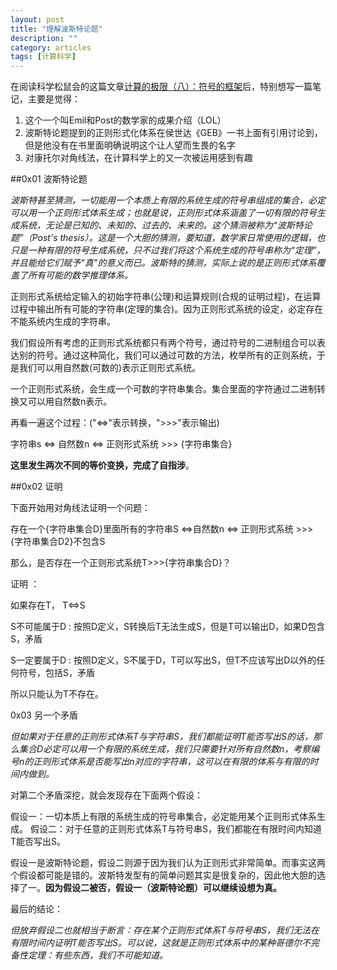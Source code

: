 ```yaml
---
layout: post
title: "理解波斯特论题"
description: ""
category: articles
tags: [计算科学]
---
```


在阅读科学松鼠会的这篇文章[计算的极限（八）：符号的框架](http://songshuhui.net/archives/93188)后，特别想写一篇笔记，主要是觉得：

1. 这个一个叫Emil和Post的数学家的成果介绍（LOL）
2. 波斯特论题提到的正则形式化体系在侯世达《GEB》一书上面有引用讨论到，但是他没有在书里面明确说明这个让人望而生畏的名字
3. 对康托尔对角线法，在计算科学上的又一次被运用感到有趣

##0x01 波斯特论题

_波斯特甚至猜测，一切能用一个本质上有限的系统生成的符号串组成的集合，必定可以用一个正则形式体系生成；也就是说，正则形式体系涵盖了一切有限的符号生成系统，无论是已知的、未知的、过去的、未来的。这个猜测被称为“波斯特论题”（Post's thesis）。这是一个大胆的猜测，要知道，数学家日常使用的逻辑，也只是一种有限的符号生成系统，只不过我们将这个系统生成的符号串称为“定理”，并且能给它们赋予“真”的意义而已。波斯特的猜测，实际上说的是正则形式体系覆盖了所有可能的数学推理体系。_

正则形式系统给定输入的初始字符串(公理)和运算规则(合规的证明过程)，在运算过程中输出所有可能的字符串(定理的集合)。因为正则形式系统的设定，必定存在不能系统内生成的字符串。

我们假设所有考虑的正则形式系统都只有两个符号，通过符号的二进制组合可以表达别的符号。通过这种简化，我们可以通过可数的方法，枚举所有的正则系统，于是我们可以用自然数(可数的)表示正则形式系统。

一个正则形式系统，会生成一个可数的字符串集合。集合里面的字符通过二进制转换又可以用自然数n表示。

再看一遍这个过程：("<=>"表示转换，">>>"表示输出)

字符串s <=> 自然数n <=> 正则形式系统 >>> {字符串集合}

**这里发生两次不同的等价变换，完成了自指涉**。

##0x02 证明

下面开始用对角线法证明一个问题：

存在一个{字符串集合D}里面所有的字符串S  <=>自然数n <=> 正则形式系统 >>> {字符串集合D2}不包含S

那么，是否存在一个正则形式系统T>>>{字符串集合D}？

证明 ：

如果存在T， T<=>S

S不可能属于D : 按照D定义，S转换后T无法生成S，但是T可以输出D，如果D包含S，矛盾

S一定要属于D : 按照D定义，S不属于D，T可以写出S，但T不应该写出D以外的任何符号，包括S，矛盾

所以只能认为T不存在。

0x03 另一个矛盾

_但如果对于任意的正则形式体系T与字符串S，我们都能证明T能否写出S的话，那么集合D必定可以用一个有限的系统生成，我们只需要针对所有自然数n，考察编号n的正则形式体系是否能写出n对应的字符串，这可以在有限的体系与有限的时间内做到。_

对第二个矛盾深挖，就会发现存在下面两个假设：

假设一：一切本质上有限的系统生成的符号串集合，必定能用某个正则形式体系生成。
假设二：对于任意的正则形式体系T与符号串S，我们都能在有限时间内知道T能否写出S。

假设一是波斯特论题，假设二则源于因为我们认为正则形式非常简单。而事实这两个假设都可能是错的。波斯特发型有的简单问题其实是很复杂的，因此他大胆的选择了一。**因为假设二被否，假设一（波斯特论题）可以继续设想为真。** 

最后的结论：

_但放弃假设二也就相当于断言：存在某个正则形式体系T与符号串S，我们无法在有限时间内证明T能否写出S。可以说，这就是正则形式体系中的某种哥德尔不完备性定理：有些东西，我们不可能知道。_
